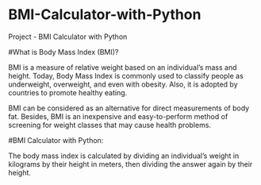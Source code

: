 # BMI-Calculator-with-Python
Project - BMI Calculator with Python

#What is Body Mass Index (BMI)?

BMI is a measure of relative weight based on an individual’s mass and height. Today, Body Mass Index is commonly used to classify people as underweight, overweight, and even with obesity. Also, it is adopted by countries to promote healthy eating.

BMI can be considered as an alternative for direct measurements of body fat. Besides, BMI is an inexpensive and easy-to-perform method of screening for weight classes that may cause health problems.

#BMI Calculator with Python:

The body mass index is calculated by dividing an individual’s weight in kilograms by their height in meters, then dividing the answer again by their height. 
